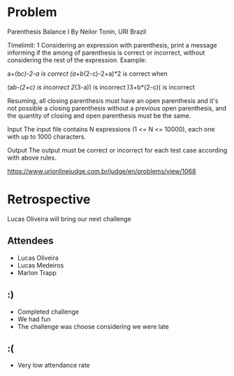 # Problem
Parenthesis Balance I
By Neilor Tonin, URI  Brazil

Timelimit: 1
Considering an expression with parenthesis, print a message informing if the among of parenthesis is correct or incorrect, without considering the rest of the expression. Example:


a+(b*c)-2-a        is correct
(a+b*(2-c)-2+a)*2  is correct
when

(a*b-(2+c)         is incorrect
2*(3-a))           is incorrect
)3+b*(2-c)(        is incorrect

Resuming, all closing parenthesis must have an open parenthesis and it's not possible a closing parenthesis without a previous open parenthesis, and the quantity of closing and open parenthesis must be the same.

Input
The input file contains N expressions (1 <= N <= 10000), each one with up to 1000 characters. 

Output
The output must be correct or incorrect for each test case according with above rules.

https://www.urionlinejudge.com.br/judge/en/problems/view/1068

# Retrospective

Lucas Oliveira will bring our next challenge

## Attendees

- Lucas Oliveira
- Lucas Medeiros
- Marlon Trapp

## :)

- Completed challenge
- We had fun
- The challenge was choose considering we were late

## :(

- Very low attendance rate